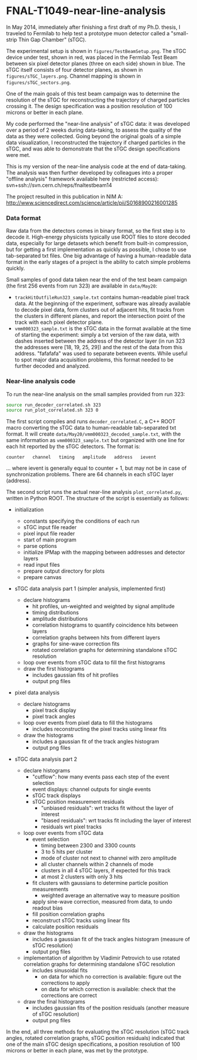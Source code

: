 # FNAL-T1049-near-line-analysis

In May 2014, immediately after finishing a first draft of my Ph.D. thesis, I traveled to Fermilab to help test a prototype muon detector called a "small-strip Thin Gap Chamber" (sTGC).

The experimental setup is shown in `figures/TestBeamSetup.png`.  The sTGC device under test, shown in red, was placed in the Fermilab Test Beam between six pixel detector planes (three on each side) shown in blue.  The sTGC itself consists of four detector planes, as shown in `figures/sTGC_layers.png`. Channel mapping is shown in `figures/sTGC_sectors.png`.

One of the main goals of this test beam campaign was to determine the resolution of the sTGC for reconstructing the trajectory of charged particles crossing it.  The design specification was a position resolution of 100 microns or better in each plane.

My code performed the "near-line analysis" of sTGC data: it was developed over a period of 2 weeks during data-taking, to assess the quality of the data as they were collected.  Going beyond the original goals of a simple data visualization, I reconstructed the trajectory if charged particles in the sTGC, and was able to demonstrate that the sTGC design specifications were met.

This is my version of the near-line analysis code at the end of data-taking.  The analysis was then further developed by colleagues into a proper "offline analysis" framework available here (restricted access):  
svn+ssh://svn.cern.ch/reps/fnaltestbeam14

The project resulted in this publication in NIM A:  
<http://www.sciencedirect.com/science/article/pii/S0168900216001285>


### Data format

Raw data from the detectors comes in binary format, so the first step is to decode it.  High-energy physicists typically use ROOT files to store decoded data, especially for large detasets which benefit from built-in compression, but for getting a first implementation as quickly as possible, I chose to use tab-separated txt files. One big advantage of having a human-readable data format in the early stages of a project is the ability to catch simple problems quickly.

Small samples of good data taken near the end of the test beam campaign (the first 256 events from run 323) are available in `data/May20`:
- `trackHitOutfileRun323_sample.txt` contains human-readable pixel track data.  At the beginning of the experiment, software was already available to decode pixel data, form clusters out of adjacent hits, fit tracks from the clusters in different planes, and report the intersection point of the track with each pixel detector plane.
- `vmm000323_sample.txt` is the sTGC data in the format available at the time of starting the experiment: simply a txt version of the raw data, with dashes inserted between the address of the detector layer (in run 323 the addresses were [18, 19, 25, 29]) and the rest of the data from this address.  "fafafafa" was used to separate between events.  While useful to spot major data acquisition problems, this format needed to be further decoded and analyzed.


### Near-line analysis code

To run the near-line analysis on the small samples provided from run 323:
```bash
source run_decoder_correlated.sh 323
source run_plot_correlated.sh 323 0
```

The first script compiles and runs `decoder_correlated.C`, a C++ ROOT macro converting the sTGC data to human-readable tab-separated txt format.  It will create `data/May20/vmm000323_decoded_sample.txt`, with the same information as `vmm000323_sample.txt` but organized with one line for each hit reported by the sTGC detectors.  The format is:

`counter   channel   timing   amplitude   address   ievent`

... where ievent is generally equal to counter + 1, but may not be in case of synchronization problems.  There are 64 channels in each sTGC layer (address).

The second script runs the actual near-line analysis `plot_correlated.py`, written in Python ROOT.  The structure of the script is essentially as follows:

- initialization
   - constants specifying the conditions of each run
   - sTGC input file reader
   - pixel input file reader
   - start of main program
   - parse options
   - initialize IPMap with the mapping between addresses and detector layers
   - read input files
   - prepare output directory for plots
   - prepare canvas

- sTGC data analysis part 1  (simpler analysis, implemented first)
   - declare histograms
      - hit profiles, un-weighted and weighted by signal amplitude
      - timing distributions
      - amplitude distributions
      - correlation histograms to quantify coincidence hits between layers
      - correlation graphs between hits from different layers
      - graphs for sine-wave correction fits
      - rotated correlation graphs for determining standalone sTGC resolution
   - loop over events from sTGC data to fill the first histograms
   - draw the first histograms
      - includes gaussian fits of hit profiles
      - output png files

- pixel data analysis
   - declare histograms
      - pixel track display
      - pixel track angles
   - loop over events from pixel data to fill the histograms
      - includes reconstructing the pixel tracks using linear fits
   - draw the histograms
      - includes a gaussian fit of the track angles histogram
      - output png files

- sTGC data analysis part 2
   - declare histograms
      - "cutflow": how many events pass each step of the event selection
      - event displays: channel outputs for single events
      - sTGC track displays
      - sTGC position measurement residuals
         - "unbiased residuals": wrt tracks fit without the layer of interest
         - "biased residuals": wrt tracks fit including the layer of interest
         - residuals wrt pixel tracks
   - loop over events from sTGC data
      - event selection
         - timing between 2300 and 3300 counts
         - 3 to 5 hits per cluster
         - mode of cluster not next to channel with zero amplitude
         - all cluster channels within 2 channels of mode
         - clusters in all 4 sTGC layers, if expected for this track
         - at most 2 clusters with only 3 hits
      - fit clusters with gaussians to determine particle position measurements
         - weighted average an alternative way to measure position
      - apply sine-wave correction, measured from data, to undo readout bias
      - fill position correlation graphs
      - reconstruct sTGC tracks using linear fits
      - calculate position residuals
   - draw the histograms
      - includes a gaussian fit of the track angles histogram (measure of sTGC resolution)
      - output png files
   - implementation of algorithm by Vladimir Petrovich to use rotated correlation graphs for determining standalone sTGC resolution
      - includes sinusoidal fits
         - on data for which no correction is available: figure out the corrections to apply
         - on data for which correction is available: check that the corrections are correct
   - draw the final histograms
      - includes gaussian fits of the position residuals (another measure of sTGC resolution)
      - output png files


In the end, all three methods for evaluating the sTGC resolution (sTGC track angles, rotated correlation graphs, sTGC position residuals) indicated that one of the main sTGC design specifications, a position resolution of 100 microns or better in each plane, was met by the prototype.


